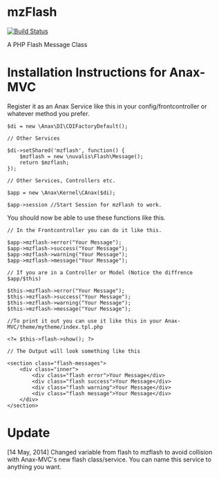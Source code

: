 mzFlash
=======
[![Build Status](https://travis-ci.org/nuvalis/mzFlash.svg?branch=master)](https://travis-ci.org/nuvalis/mzFlash)

A PHP Flash Message Class

Installation Instructions for Anax-MVC
======================================

Register it as an Anax Service like this in your config/frontcontroller or whatever method you prefer.

	$di = new \Anax\DI\CDIFactoryDefault();

	// Other Services

	$di->setShared('mzflash', function() {
		$mzflash = new \nuvalis\Flash\Message();
		return $mzflash;
	});

	// Other Services, Controllers etc.

	$app = new \Anax\Kernel\CAnax($di);

	$app->session //Start Session for mzFlash to work.


You should now be able to use these functions like this.

	// In the Frontcontroller you can do it like this.

	$app->mzflash->error("Your Message");
	$app->mzflash->success("Your Message");
	$app->mzflash->warning("Your Message");
	$app->mzflash->message("Your Message");
	
	// If you are in a Controller or Model (Notice the diffrence $app/$this)
	
	$this->mzflash->error("Your Message");
	$this->mzflash->success("Your Message");
	$this->mzflash->warning("Your Message");
	$this->mzflash->message("Your Message");

	//To print it out you can use it like this in your Anax-MVC/theme/mytheme/index.tpl.php

	<?= $this->flash->show(); ?>

	// The Output will look something like this

	<section class="flash-messages">
		<div class="inner">
			<div class="flash error">Your Message</div>
			<div class="flash success">Your Message</div>
			<div class="flash warning">Your Message</div>
			<div class="flash message">Your Message</div>
		</div>
	</section>

Update
=================
[14 May, 2014]
Changed variable from flash to mzflash to avoid collision with Anax-MVC's new flash class/service. You can name this service to anything you want.
